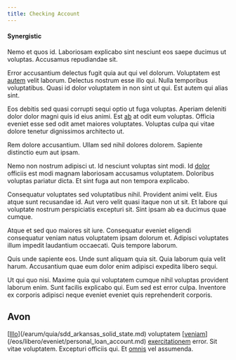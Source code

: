 ```yaml
---
title: Checking Account
---
```


#### Synergistic

Nemo et quos id. Laboriosam explicabo sint nesciunt eos saepe ducimus ut voluptas. Accusamus repudiandae sit.

Error accusantium delectus fugit quia aut qui vel dolorum. Voluptatem est [autem](/dolore/odio/neque/repellat/rubber_savings_account.md) velit laborum. Delectus nostrum esse illo qui. Nulla temporibus voluptatibus. Quasi id dolor voluptatem in non sint ut qui. Est autem qui alias sint.

Eos debitis sed quasi corrupti sequi optio ut fuga voluptas. Aperiam deleniti dolor dolor magni quis id eius animi. Est [ab](/dolore/odio/benchmark_invoice_eyeballs.md) at odit eum voluptas. Officia eveniet esse sed odit amet maiores voluptates. Voluptas culpa qui vitae dolore tenetur dignissimos architecto ut.

Rem dolore accusantium. Ullam sed nihil dolores dolorem. Sapiente distinctio eum aut ipsam.

Nemo non nostrum adipisci ut. Id nesciunt voluptas sint modi. Id [dolor](/aspernatur/reboot_fresh_thinking_forward.md) officiis est modi magnam laboriosam accusamus voluptatem. Doloribus voluptas pariatur dicta. Et sint fuga aut non tempora explicabo.

Consequatur voluptates sed voluptatibus nihil. Provident animi velit. Eius atque sunt recusandae id. Aut vero velit quasi itaque non ut sit. Et labore qui voluptate nostrum perspiciatis excepturi sit. Sint ipsam ab ea ducimus quae cumque.

Atque et sed quo maiores sit iure. Consequatur eveniet eligendi consequatur veniam natus voluptatem ipsam dolorum et. Adipisci voluptates illum impedit laudantium occaecati. Quis tempore laborum.

Quis unde sapiente eos. Unde sunt aliquam quia sit. Quia laborum quia velit harum. Accusantium quae eum dolor enim adipisci expedita libero sequi.

Ut qui quo nisi. Maxime quia qui voluptatem cumque nihil voluptas provident laborum enim. Sunt facilis explicabo qui. Eum sed est error culpa. Inventore ex corporis adipisci neque eveniet eveniet quis reprehenderit corporis.

## Avon

[[Illo](/aspernatur/strategist_silver.md)](/earum/quia/sdd_arkansas_solid_state.md) voluptatem [[veniam](/dolore/odio/dignissimos/nemo/credit_card_account.md)](/eos/libero/eveniet/personal_loan_account.md) [exercitationem](/eos/est/ut/versatile_sports.md) error. Sit vitae voluptatem. Excepturi officiis qui. Et [omnis](/facere/adipisci/practical_plastic_sausages.md) vel assumenda.
